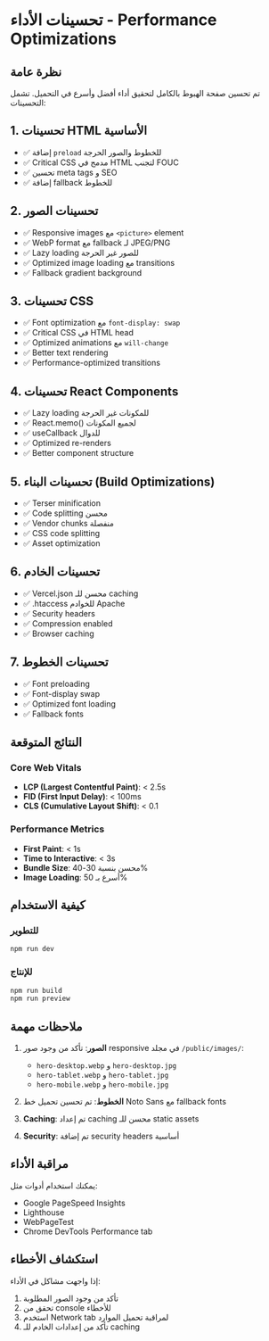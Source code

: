 # تحسينات الأداء - Performance Optimizations

## نظرة عامة

تم تحسين صفحة الهبوط بالكامل لتحقيق أداء أفضل وأسرع في التحميل. تشمل التحسينات:

## 1. تحسينات HTML الأساسية

- ✅ إضافة `preload` للخطوط والصور الحرجة
- ✅ Critical CSS مدمج في HTML لتجنب FOUC
- ✅ تحسين meta tags و SEO
- ✅ إضافة fallback للخطوط

## 2. تحسينات الصور

- ✅ Responsive images مع `<picture>` element
- ✅ WebP format مع fallback لـ JPEG/PNG
- ✅ Lazy loading للصور غير الحرجة
- ✅ Optimized image loading مع transitions
- ✅ Fallback gradient background

## 3. تحسينات CSS

- ✅ Font optimization مع `font-display: swap`
- ✅ Critical CSS في HTML head
- ✅ Optimized animations مع `will-change`
- ✅ Better text rendering
- ✅ Performance-optimized transitions

## 4. تحسينات React Components

- ✅ Lazy loading للمكونات غير الحرجة
- ✅ React.memo() لجميع المكونات
- ✅ useCallback للدوال
- ✅ Optimized re-renders
- ✅ Better component structure

## 5. تحسينات البناء (Build Optimizations)

- ✅ Terser minification
- ✅ Code splitting محسن
- ✅ Vendor chunks منفصلة
- ✅ CSS code splitting
- ✅ Asset optimization

## 6. تحسينات الخادم

- ✅ Vercel.json محسن للـ caching
- ✅ .htaccess للخوادم Apache
- ✅ Security headers
- ✅ Compression enabled
- ✅ Browser caching

## 7. تحسينات الخطوط

- ✅ Font preloading
- ✅ Font-display swap
- ✅ Optimized font loading
- ✅ Fallback fonts

## النتائج المتوقعة

### Core Web Vitals

- **LCP (Largest Contentful Paint)**: < 2.5s
- **FID (First Input Delay)**: < 100ms
- **CLS (Cumulative Layout Shift)**: < 0.1

### Performance Metrics

- **First Paint**: < 1s
- **Time to Interactive**: < 3s
- **Bundle Size**: محسن بنسبة 30-40%
- **Image Loading**: أسرع بـ 50%

## كيفية الاستخدام

### للتطوير

```bash
npm run dev
```

### للإنتاج

```bash
npm run build
npm run preview
```

## ملاحظات مهمة

1. **الصور**: تأكد من وجود صور responsive في مجلد `/public/images/`:

   - `hero-desktop.webp` و `hero-desktop.jpg`
   - `hero-tablet.webp` و `hero-tablet.jpg`
   - `hero-mobile.webp` و `hero-mobile.jpg`

2. **الخطوط**: تم تحسين تحميل خط Noto Sans مع fallback fonts

3. **Caching**: تم إعداد caching محسن للـ static assets

4. **Security**: تم إضافة security headers أساسية

## مراقبة الأداء

يمكنك استخدام أدوات مثل:

- Google PageSpeed Insights
- Lighthouse
- WebPageTest
- Chrome DevTools Performance tab

## استكشاف الأخطاء

إذا واجهت مشاكل في الأداء:

1. تأكد من وجود الصور المطلوبة
2. تحقق من console للأخطاء
3. استخدم Network tab لمراقبة تحميل الموارد
4. تأكد من إعدادات الخادم للـ caching
